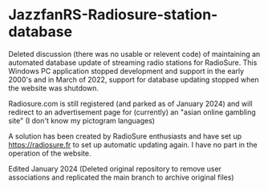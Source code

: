 # JazzfanRS-Radiosure-station-database
Deleted discussion (there was no usable or relevent code) of maintaining an automated database update of streaming radio stations for RadioSure. This Windows PC application stopped development and support in the early 2000's and in March of 2022, support for database updating stopped when the website was shutdown.

Radiosure.com is still registered (and parked as of January 2024) and will redirect to an advertisement page for (currently) an "asian online gambling site" (I don't know my pictogram languages)

A solution has been created by RadioSure enthusiasts and have set up https://radiosure.fr to set up automatic updating again. I have no part in the operation of the website.

Edited January 2024 (Deleted original repository to remove user associations and replicated the main branch to archive original files)
